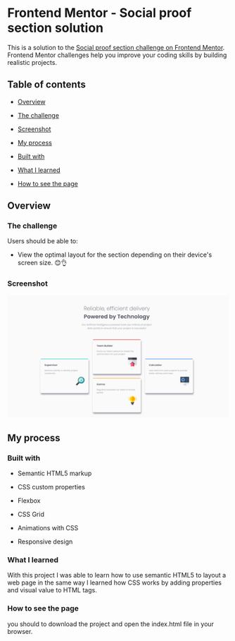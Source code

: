 # Frontend Mentor - Social proof section solution

  

This is a solution to the [Social proof section challenge on Frontend Mentor](https://www.frontendmentor.io/challenges/four-card-feature-section-weK1eFYK). Frontend Mentor challenges help you improve your coding skills by building realistic projects.

  

## Table of contents

  

- [Overview](#overview)

- [The challenge](#the-challenge)

- [Screenshot](#screenshot)

- [My process](#my-process)

- [Built with](#built-with)

- [What I learned](#what-i-learned)

- [How to see the page](#how-to-see-the-page)



## Overview

  

### The challenge

  

Users should be able to:

  

- View the optimal layout for the section depending on their device's screen size. 😊👌

  

### Screenshot

  

![](/index-screenshot.png)

   
  

## My process

  

### Built with
  

- Semantic HTML5 markup

- CSS custom properties

- Flexbox

- CSS Grid

- Animations with CSS

- Responsive design


### What I learned

With this project I was able to learn how to use semantic HTML5 to layout a web page in the same way I learned how CSS works by adding properties and visual value to HTML tags.  

### How to see the page

you should to download the project and open the index.html file in your browser.


